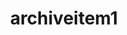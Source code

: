 ---
title: archiveitem1
url: "/archiveitem1"
main_project_image: "/images/hal_small.jpg"
article_image: "/images/lazik/4.jpg"
short_description:
  "Łazik marsjański „HAL-062” w tym roku brał udział w University Rover
  Challenge. Są to odbywających się w USA zawody, na których ma być
  symulowana współpraca pomiędzy robotem a astronautą podczas misji na
  marsie. Są to najbardziej prestiżowe i rozpoznawalne zawody robotyczne na
  świecie. Robot jest wyposażony w zawieszenie typu Rocker - Bogie, napęd
  różnicowy oraz manipulator o 6 stopniach swobody. Dodatkowo posiada moduł
  z kamerami oraz GPS-em, używany do autonomicznej nawigacji podczas jednej
  z konkurencji. Aktualnie jego następna, ulepszona wersja jest
  przygotowywana na kolejną edycję konkursu, która odbędzie się w maju
  przyszłego roku."
---